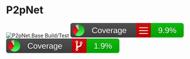 
# P2pNet

![ P2pNet.Base Build/Test](https://github.com/Apian-Framework/P2pNet/workflows/P2pNet.Base%20Build\/Test/badge.svg) ![Line Coverage](https://github.com/Apian-Framework/P2pNet/blob/master/.github/badges/P2pNet.Base_linecoverage.svg) ![Branch Coverage](https://github.com/Apian-Framework/P2pNet/blob/master/.github/badges/P2pNet.Base_branchcoverage.svg)

